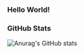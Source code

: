 ### Hello World!

### GitHub Stats
![Anurag's GitHub stats](https://github-readme-stats.vercel.app/api/top-langs/?username=manulovich&show_icons=true&theme=synthwave)
